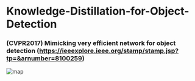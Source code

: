 # Knowledge-Distillation-for-Object-Detection

### (CVPR2017) Mimicking very efficient network for object detection (https://ieeexplore.ieee.org/stamp/stamp.jsp?tp=&arnumber=8100259)

![map](https://user-images.githubusercontent.com/66883050/216757389-57061776-ac90-4545-8c97-42bcdfaa4d5e.PNG)
